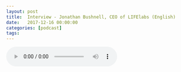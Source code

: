 ```yaml
---
layout: post
title:  Interview - Jonathan Bushnell, CEO of LIFElabs (English)
date:   2017-12-16 00:00:00
categories: [podcast]
tags:
---
```

<audio src='http://feeds.soundcloud.com/stream/370577642-la-bulle-crypto-interview-jonathan-bushnell-ceo-of-lifelabs-english.mp3' auto-play='false' controls='true' />

Interview - LIFE

Une version en Français de cette épisode va être disponible très rapidement.

La Bulle Crypto is a podcast in French about cryptocurrencies, this is a special episode in English.
Special episode about LIFE (https://www.lifelabs.io/), interview with Jonathan Bushnell, CEO of Lifelabs.

Youtube goo.gl/X4q3gt
Twitter twitter.com/labullecrypto 
RSS feeds.feedburner.com/labullecrypto
Telegram t.me/joinchat/BPCby0LDFPYTUhYNDlILVg
Soundcloud @la-bulle-crypto
iTunes itunes.apple.com/fr/podcast/la-bulle/id1281121446
Discord discord.gg/kXQM7NY

Donate !
BTC: 1F8mSBpdVSYbW7S5w5zaFRtPkJGAjneFVN
LTC: LgKsmiwozmhH4XixzP9iUzHR3DBGtCuo7F
ETH (et autres tokens): 0xe390d66441D0144fd54bd82Bff96B94E7620196f

Intro/outro music: Cash Rules by Ari de Niro is licensed under a Attribution-NonCommercial 3.0 International License.
